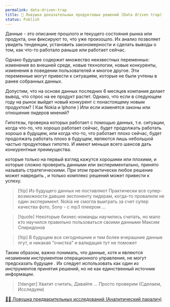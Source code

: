```yaml
---
permalink: data-driven-trap
title: 🧮 Ловушка доказательных продуктовых решений (Data driven trap)
status: Publish
---
```


Данные - это описание прошлого и текущего состояния рынка или продукта, они фиксируют то, что уже произошло. Их анализ позволяет увидеть тенденции, установить закономерности и сделать выводы о том, как что-то работало раньше или работает сейчас.

Однако будущее содержит множество неизвестных переменных: изменения во внешней среде, новые технологии, новые конкуренты, изменения в поведении пользователей и многое другое. Эти переменные могут привести к ситуациям, которые не были учтены в ранее собранных данных.

Допустим, что на основе данных последних 6 месяцев компания делает вывод, что спрос на ее продукт растет. Однако, что если в следующем году на рынок выйдет новый конкурент с понастоящему новым продуктом? ( Как Nokia и Iphone )  Или  если изменятся законы или отношение лидеров мнений? 

Гипотезы, проверка которых  работает с помощью данных, т.е. ситуации, когда что-то, что хорошо работает сейчас, будет продолжать работать хорошо в будущем, или когда что-то, что работает плохо сейчас, будет продолжать работать плохо в будущем, являются лишь небольшой частью продуктовых гипотез. И имеют меньше всего шансов дать конкурентные преимущества.

которые только на первый взгляд кажутся хорошими или плохими, и которые сложно проверить данными или экспериментально, принято называть стратегическими. При этом практически любое решение может навредить , и только комплекс решений может привести к успеху.


>[!tip] Из будущего данных не поставляют 
>Практически все супер-возможности давшие экспоненту лидерам, когда-то провалили не один эксперимент. 
>Nokia не смогла выиграть за счет супер качества фото, Sony - c mp3 плеером ...


>[!quote] Некоторые бизнес-команды научились считать, но мало кто научился правильно пользоваться своими данными
>Максим Спиридонов


>[!tip] В будущем все сегодняшние и тем более вчерашние данные лгут, и никакая "очистка" и валидация тут не поможет

Таким образом, важно понимать, что данные, хотя и являются незаменим инструментом операционного управления, не могут предсказать будущее . Их следует использовать как один из инструментов принятия решений, но не как единственный источник информации.


>[!danger] Хватит считать, Давайте ... Просто проверим
>(Сделаем, Исследуем) 

[🕵️‍♂️ Ловушка предварительных исследований (Аналитический паралич)](%F0%9F%95%B5%EF%B8%8F%E2%80%8D%E2%99%82%EF%B8%8F%20%D0%9B%D0%BE%D0%B2%D1%83%D1%88%D0%BA%D0%B0%20%D0%BF%D1%80%D0%B5%D0%B4%D0%B2%D0%B0%D1%80%D0%B8%D1%82%D0%B5%D0%BB%D1%8C%D0%BD%D1%8B%D1%85%20%D0%B8%D1%81%D1%81%D0%BB%D0%B5%D0%B4%D0%BE%D0%B2%D0%B0%D0%BD%D0%B8%D0%B9%20%28%D0%90%D0%BD%D0%B0%D0%BB%D0%B8%D1%82%D0%B8%D1%87%D0%B5%D1%81%D0%BA%D0%B8%D0%B9%20%D0%BF%D0%B0%D1%80%D0%B0%D0%BB%D0%B8%D1%87%29.md)
